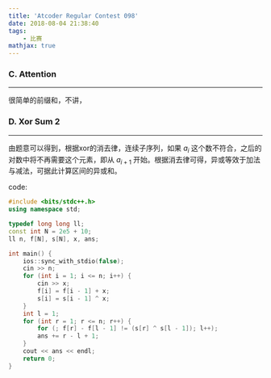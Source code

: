 ```yaml
---
title: 'Atcoder Regular Contest 098'
date: 2018-08-04 21:38:40
tags: 
    - 比赛
mathjax: true
---
```


### C. Attention
-----

很简单的前缀和，不讲，

### D. Xor Sum 2
-----

由题意可以得到，根据xor的消去律，连续子序列，如果 $a_i$ 这个数不符合，之后的对数中将不再需要这个元素，即从 $a_{i + 1}$ 开始。根据消去律可得，异或等效于加法与减法，可据此计算区间的异或和。

code:
``` c++
#include <bits/stdc++.h>
using namespace std;

typedef long long ll;
const int N = 2e5 + 10;
ll n, f[N], s[N], x, ans;

int main() {
    ios::sync_with_stdio(false);
    cin >> n;
    for (int i = 1; i <= n; i++) {
        cin >> x;
        f[i] = f[i - 1] + x;
        s[i] = s[i - 1] ^ x;
    }
    int l = 1;
    for (int r = 1; r <= n; r++) {
        for (; f[r] - f[l - 1] != (s[r] ^ s[l - 1]); l++);
        ans += r - l + 1;
    }
    cout << ans << endl;
    return 0;
}
```